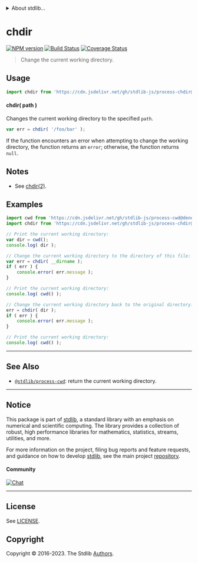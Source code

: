<!--

@license Apache-2.0

Copyright (c) 2018 The Stdlib Authors.

Licensed under the Apache License, Version 2.0 (the "License");
you may not use this file except in compliance with the License.
You may obtain a copy of the License at

   http://www.apache.org/licenses/LICENSE-2.0

Unless required by applicable law or agreed to in writing, software
distributed under the License is distributed on an "AS IS" BASIS,
WITHOUT WARRANTIES OR CONDITIONS OF ANY KIND, either express or implied.
See the License for the specific language governing permissions and
limitations under the License.

-->


<details>
  <summary>
    About stdlib...
  </summary>
  <p>We believe in a future in which the web is a preferred environment for numerical computation. To help realize this future, we've built stdlib. stdlib is a standard library, with an emphasis on numerical and scientific computation, written in JavaScript (and C) for execution in browsers and in Node.js.</p>
  <p>The library is fully decomposable, being architected in such a way that you can swap out and mix and match APIs and functionality to cater to your exact preferences and use cases.</p>
  <p>When you use stdlib, you can be absolutely certain that you are using the most thorough, rigorous, well-written, studied, documented, tested, measured, and high-quality code out there.</p>
  <p>To join us in bringing numerical computing to the web, get started by checking us out on <a href="https://github.com/stdlib-js/stdlib">GitHub</a>, and please consider <a href="https://opencollective.com/stdlib">financially supporting stdlib</a>. We greatly appreciate your continued support!</p>
</details>

# chdir

[![NPM version][npm-image]][npm-url] [![Build Status][test-image]][test-url] [![Coverage Status][coverage-image]][coverage-url] <!-- [![dependencies][dependencies-image]][dependencies-url] -->

> Change the current working directory.



<section class="usage">

## Usage

```javascript
import chdir from 'https://cdn.jsdelivr.net/gh/stdlib-js/process-chdir@v0.1.0-deno/mod.js';
```

#### chdir( path )

Changes the current working directory to the specified `path`.

<!-- run-disable -->

```javascript
var err = chdir( '/foo/bar' );
```

If the function encounters an error when attempting to change the working directory, the function returns an `error`; otherwise, the function returns `null`.

</section>

<!-- /.usage -->

<section class="notes">

## Notes

-   See [chdir(2)][chdir].

</section>

<!-- /.notes -->

<section class="examples">

## Examples

<!-- eslint no-undef: "error" -->

```javascript
import cwd from 'https://cdn.jsdelivr.net/gh/stdlib-js/process-cwd@deno/mod.js';
import chdir from 'https://cdn.jsdelivr.net/gh/stdlib-js/process-chdir@v0.1.0-deno/mod.js';

// Print the current working directory:
var dir = cwd();
console.log( dir );

// Change the current working directory to the directory of this file:
var err = chdir( __dirname );
if ( err ) {
    console.error( err.message );
}

// Print the current working directory:
console.log( cwd() );

// Change the current working directory back to the original directory:
err = chdir( dir );
if ( err ) {
    console.error( err.message );
}

// Print the current working directory:
console.log( cwd() );
```

</section>

<!-- /.examples -->

<!-- Section for related `stdlib` packages. Do not manually edit this section, as it is automatically populated. -->

<section class="related">

* * *

## See Also

-   <span class="package-name">[`@stdlib/process-cwd`][@stdlib/process/cwd]</span><span class="delimiter">: </span><span class="description">return the current working directory.</span>

</section>

<!-- /.related -->

<!-- Section for all links. Make sure to keep an empty line after the `section` element and another before the `/section` close. -->


<section class="main-repo" >

* * *

## Notice

This package is part of [stdlib][stdlib], a standard library with an emphasis on numerical and scientific computing. The library provides a collection of robust, high performance libraries for mathematics, statistics, streams, utilities, and more.

For more information on the project, filing bug reports and feature requests, and guidance on how to develop [stdlib][stdlib], see the main project [repository][stdlib].

#### Community

[![Chat][chat-image]][chat-url]

---

## License

See [LICENSE][stdlib-license].


## Copyright

Copyright &copy; 2016-2023. The Stdlib [Authors][stdlib-authors].

</section>

<!-- /.stdlib -->

<!-- Section for all links. Make sure to keep an empty line after the `section` element and another before the `/section` close. -->

<section class="links">

[npm-image]: http://img.shields.io/npm/v/@stdlib/process-chdir.svg
[npm-url]: https://npmjs.org/package/@stdlib/process-chdir

[test-image]: https://github.com/stdlib-js/process-chdir/actions/workflows/test.yml/badge.svg?branch=v0.1.0
[test-url]: https://github.com/stdlib-js/process-chdir/actions/workflows/test.yml?query=branch:v0.1.0

[coverage-image]: https://img.shields.io/codecov/c/github/stdlib-js/process-chdir/main.svg
[coverage-url]: https://codecov.io/github/stdlib-js/process-chdir?branch=main

<!--

[dependencies-image]: https://img.shields.io/david/stdlib-js/process-chdir.svg
[dependencies-url]: https://david-dm.org/stdlib-js/process-chdir/main

-->

[chat-image]: https://img.shields.io/gitter/room/stdlib-js/stdlib.svg
[chat-url]: https://app.gitter.im/#/room/#stdlib-js_stdlib:gitter.im

[stdlib]: https://github.com/stdlib-js/stdlib

[stdlib-authors]: https://github.com/stdlib-js/stdlib/graphs/contributors

[umd]: https://github.com/umdjs/umd
[es-module]: https://developer.mozilla.org/en-US/docs/Web/JavaScript/Guide/Modules

[deno-url]: https://github.com/stdlib-js/process-chdir/tree/deno
[umd-url]: https://github.com/stdlib-js/process-chdir/tree/umd
[esm-url]: https://github.com/stdlib-js/process-chdir/tree/esm
[branches-url]: https://github.com/stdlib-js/process-chdir/blob/main/branches.md

[stdlib-license]: https://raw.githubusercontent.com/stdlib-js/process-chdir/main/LICENSE

[chdir]: http://man7.org/linux/man-pages/man2/chdir.2.html

<!-- <related-links> -->

[@stdlib/process/cwd]: https://github.com/stdlib-js/process-cwd/tree/deno

<!-- </related-links> -->

</section>

<!-- /.links -->
